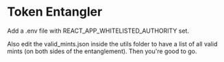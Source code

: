 # Token Entangler

Add a .env file with REACT_APP_WHITELISTED_AUTHORITY set.

Also edit the valid_mints.json inside the utils folder to have a list of all valid mints (on both sides of the entanglement). Then you're good to go.
